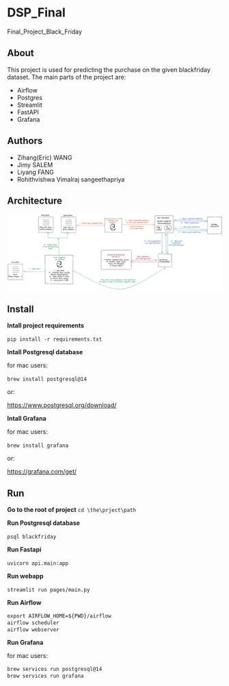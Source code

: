 # DSP_Final
Final_Project_Black_Friday
## About
This project is used for predicting the purchase on the given blackfriday dataset. The main parts of the project are:

* Airflow
* Postgres
* Streamlit
* FastAPI
* Grafana


## Authors
* Zihang(Eric) WANG
* Jimy SALEM
* Liyang FANG
* Rohithvishwa Vimalraj sangeethapriya

## Architecture
![project-architecture.png](screenshots/project-architecture.png)
## Install
**Intall project requirements**

`pip install -r requirements.txt`

**Intall Postgresql database**

for mac users:

`brew install postgresql@14`

or:

https://www.postgresql.org/download/

**Intall Grafana**

for mac users:

`brew install grafana`

or:

https://grafana.com/get/

## Run
**Go to the root of project**
`cd \the\prject\path`

**Run Postgresql database**

`psql blackfriday`

**Run Fastapi**

`uvicorn api.main:app`

**Run webapp**

`streamlit run pages/main.py`

**Run Airflow**
```
export AIRFLOW_HOME=${PWD}/airflow
airflow scheduler
airflow webserver
```

**Run Grafana**

for mac users:
```
brew services run postgresql@14
brew services run grafana
```
